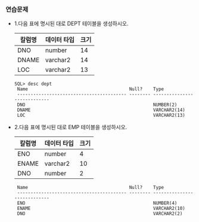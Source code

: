 ### 연습문제
* 1.다음 표에 명시된 대로 DEPT 테이블을 생성하시오.

  칼럼명 | 데이터 타입 | 크기
  ------|-------------|----
  DNO | number | 14
  DNAME | varchar2 | 14
  LOC | varchar2 | 13

  ```console
  SQL> desc dept
   Name                                      Null?    Type
   ----------------------------------------- -------- ----------------------------
   DNO                                                NUMBER(2)
   DNAME                                              VARCHAR2(14)
   LOC                                                VARCHAR2(13)
  ```

* 2.다음 표에 명시된 대로 EMP 테이블을 생성하시오.

  칼럼명 | 데이터 타입 | 크기
  ---|---|---
  ENO | number | 4
  ENAME | varchar2 | 10
  DNO | number | 2

  ```console
   Name                                      Null?    Type
   ----------------------------------------- -------- ----------------------------
   ENO                                                NUMBER(4)
   ENAME                                              VARCHAR2(10)
   DNO                                                VARCHAR2(2)
  ```
